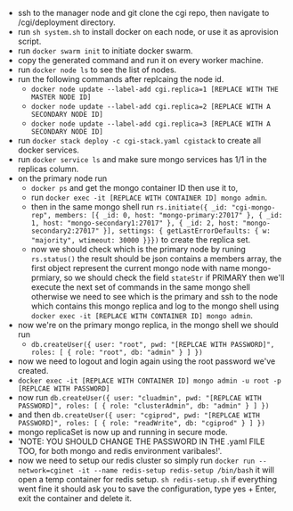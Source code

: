* ssh to the manager node and git clone the cgi repo, then navigate to /cgi/deployment directory.
* run ` sh system.sh ` to install docker on each node, or use it as aprovision script.
* run ` docker swarm init ` to initiate docker swarm.
* copy the generated command and run it on every worker machine.
* run ` docker node ls ` to see the list of nodes.  
* run the following commands after replcaing the node id.
    * ` docker node update --label-add cgi.replica=1 [REPLACE WITH THE MASTER NODE ID] `
    * ` docker node update --label-add cgi.replica=2 [REPLACE WITH A SECONDARY NODE ID] `
    * ` docker node update --label-add cgi.replica=3 [REPLACE WITH A SECONDARY NODE ID] `
* run ` docker stack deploy -c cgi-stack.yaml cgistack ` to create all docker services. 
* run ` docker service ls ` and make sure mongo services has 1/1 in the replicas column.
* on the primary node run 
    * ` docker ps ` and get the mongo container ID then use it to,
    * run ` docker exec -it [REPLACE WITH CONTAINER ID] mongo admin `.
    * then in the same mongo shell run ` rs.initiate({ _id: "cgi-mongo-rep", members: [{ _id: 0, host: "mongo-primary:27017" }, { _id: 1, host: "mongo-secondary1:27017" }, { _id: 2, host: "mongo-secondary2:27017" }], settings: { getLastErrorDefaults: { w: "majority", wtimeout: 30000 }}}) ` to create the replica set.
    * now we should check which is the primary node by runing ` rs.status() ` the result should be json contains a members array, the first object represent the current mongo node with name mongo-prmiary, so we should check the field ` stateStr ` if PRIMARY then we'll execute the next set of commands in the same mongo shell otherwise we need to see which is the primary and ssh to the node which contains this mongo replica and log to the mongo shell using ` docker exec -it [REPLACE WITH CONTAINER ID] mongo admin `.
* now we're on the primary mongo replica, in the mongo shell we should run 
    * ` db.createUser({ user: "root", pwd: "[REPLCAE WITH PASSWORD]", roles: [ { role: "root", db: "admin" } ] }) `
* now we need to logout and login again using the root password we've created.
* ` docker exec -it [REPLACE WITH CONTAINER ID] mongo admin -u root -p [REPLCAE WITH PASSWORD] `
* now run ` db.createUser({ user: "cluadmin", pwd: "[REPLCAE WITH PASSWORD]", roles: [ { role: "clusterAdmin", db: "admin" } ] }) `
* and then ` db.createUser({ user: "cgiprod", pwd: "[REPLCAE WITH PASSWORD]", roles: [ { role: "readWrite", db: "cgiprod" } ] }) `
* mongo replicaSet is now up and running in secure mode. 
* 'NOTE: YOU SHOULD CHANGE THE PASSWORD IN THE .yaml FILE TOO, for both mongo and redis environment varibales!'.
* now we need to setup our redis cluster so simply run
    ` docker run --network=cginet -it --name redis-setup redis-setup /bin/bash ` 
    it will open a temp container for redis setup.
    ` sh redis-setup.sh `
    if everything went fine it should ask you to save the configuration, type yes + Enter,
    exit the container and delete it. 